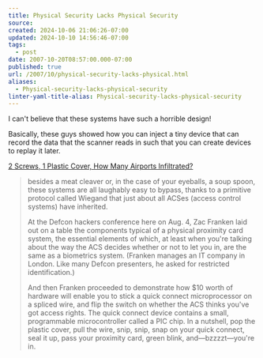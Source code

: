 ```yaml
---
title: Physical Security Lacks Physical Security
source: 
created: 2024-10-06 21:06:26-07:00
updated: 2024-10-10 14:56:46-07:00
tags:
  - post
date: 2007-10-20T08:57:00.000-07:00
published: true
url: /2007/10/physical-security-lacks-physical.html
aliases:
  - Physical-security-lacks-physical-security
linter-yaml-title-alias: Physical-security-lacks-physical-security
---
```



I can't believe that these systems have such a horrible design!  
  
Basically, these guys showed how you can inject a tiny device that can record the data that the scanner reads in such that you can create devices to replay it later.  
  
[2 Screws, 1 Plastic Cover, How Many Airports Infiltrated?](http://www.channelinsider.com/article/2+Screws+1+Plastic+Cover+How+Many+Airports+Infiltrated/212907_1.aspx)  

> besides a meat cleaver or, in the case of your eyeballs, a soup spoon, these systems are all laughably easy to bypass, thanks to a primitive protocol called Wiegand that just about all ACSes (access control systems) have inherited.  
>   
> At the Defcon hackers conference here on Aug. 4, Zac Franken laid out on a table the components typical of a physical proximity card system, the essential elements of which, at least when you're talking about the way the ACS decides whether or not to let you in, are the same as a biometrics system. (Franken manages an IT company in London. Like many Defcon presenters, he asked for restricted identification.)  
>   
> And then Franken proceeded to demonstrate how $10 worth of hardware will enable you to stick a quick connect microprocessor on a spliced wire, and flip the switch on whether the ACS thinks you've got access rights. The quick connect device contains a small, programmable microcontroller called a PIC chip. In a nutshell, pop the plastic cover, pull the wire, snip, snip, snap on your quick connect, seal it up, pass your proximity card, green blink, and—bzzzzt—you're in.